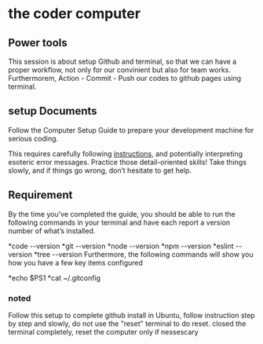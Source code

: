 # the coder computer

## Power tools

This session is about setup Github and terminal, so that we can have a proper workflow, not only for our convinient but also for team works. Furthermorem, Action - Commit - Push our codes to github pages using terminal.

## setup Documents

Follow the Computer Setup Guide to prepare your development machine for serious coding.

This requires carefully following [instructions]( https://codefellows.github.io/setup-guide/ ), and potentially interpreting esoteric error messages. Practice those detail-oriented skills! Take things slowly, and if things go wrong, don’t hesitate to get help.

## Requirement


By the time you’ve completed the guide, you should be able to run the following commands in your terminal and have each report a version number of what’s installed.

*code --version
*git --version
*node --version
*npm --version
*eslint --version
*tree --version
Furthermore, the following commands will show you how you have a few key items configured

*echo $PS1
*cat ~/.gitconfig

### noted 

Follow this setup to complete github install in Ubuntu, follow instruction step by step and slowly, do not use the "reset" terminal to do reset. closed the terminal completely, reset the computer only if nessescary